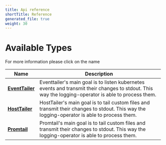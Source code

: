 ```yaml
---
title: Api reference
shortTitle: Reference
generated_file: true
weight: 30
---
```

# Available Types

For more information please click on the name
<center>

| Name | Description |
|---|---|
| **[EventTailer](eventtailer_types)** | Eventtailer's main goal is to listen kubernetes events and transmit their changes to stdout. This way the logging-operator is able to process them. |
| **[HostTailer](hosttailer_types)** | HostTailer's main goal is to tail custom files and transmit their changes to stdout. This way the logging-operator is able to process them. |
| **[Promtail](promtail_types)** | Promtail's main goal is to tail custom files and transmit their changes to stdout. This way the logging-operator is able to process them. |
</center>

